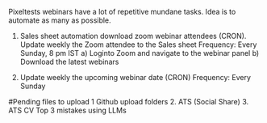 Pixeltests webinars have a lot of repetitive mundane tasks. Idea is to automate as many as possible.

1. Sales sheet automation download zoom webinar attendees (CRON). Update weekly the Zoom attendee to the Sales sheet
Frequency: Every Sunday, 8 pm IST
a) Loginto Zoom and navigate to the webinar panel
b) Download the latest webinars

2) Update weekly the upcoming webinar date (CRON)
Frequency: Every Sunday

#Pending files to upload
1 Github upload folders
2. ATS (Social Share)
3. ATS CV Top 3 mistakes using LLMs
